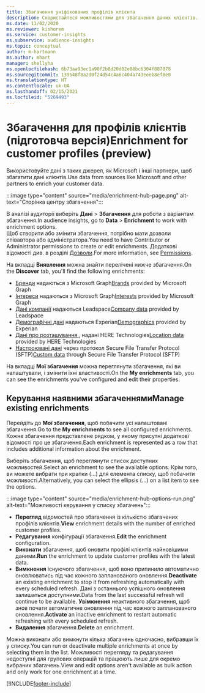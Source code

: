 ```yaml
---
title: Збагачення уніфікованих профілів клієнта
description: Скористайтеся можливостями для збагачення даних клієнтів.
ms.date: 11/02/2020
ms.reviewer: kishorem
ms.service: customer-insights
ms.subservice: audience-insights
ms.topic: conceptual
author: m-hartmann
ms.author: mhart
manager: shellyha
ms.openlocfilehash: 6b73aa93ec1a98f2b8d20d02e88bc6304f887078
ms.sourcegitcommit: 139548f8a2d0f24d54c4a6c404a743eeeb8ef8e0
ms.translationtype: HT
ms.contentlocale: uk-UA
ms.lasthandoff: 02/15/2021
ms.locfileid: "5269493"
---
```

# <a name="enrichment-for-customer-profiles-preview"></a><span data-ttu-id="b4202-103">Збагачення для профілів клієнтів (підготовча версія)</span><span class="sxs-lookup"><span data-stu-id="b4202-103">Enrichment for customer profiles (preview)</span></span>

<span data-ttu-id="b4202-104">Використовуйте дані з таких джерел, як Microsoft і інші партнери, щоб збагатити дані клієнтів.</span><span class="sxs-lookup"><span data-stu-id="b4202-104">Use data from sources like Microsoft and other partners to enrich your customer data.</span></span>

:::image type="content" source="media/enrichment-hub-page.png" alt-text="Сторінка центру збагачення":::

<span data-ttu-id="b4202-106">В аналізі аудиторії виберіть **Дані** > **Збагачення** для роботи з варіантам збагачення.</span><span class="sxs-lookup"><span data-stu-id="b4202-106">In audience insights, go to **Data** > **Enrichment** to work with enrichment options.</span></span>    
<span data-ttu-id="b4202-107">Щоб створити або змінити збагачення, потрібно мати дозволи співавтора або адміністратора.</span><span class="sxs-lookup"><span data-stu-id="b4202-107">You need to have Contributor or Administrator permissions to create or edit enrichments.</span></span> <span data-ttu-id="b4202-108">Додаткові відомості див. в розділі [Дозволи](permissions.md).</span><span class="sxs-lookup"><span data-stu-id="b4202-108">For more information, see [Permissions](permissions.md).</span></span>

<span data-ttu-id="b4202-109">На вкладці **Виявлення** можна знайти перелічені нижче збагачення.</span><span class="sxs-lookup"><span data-stu-id="b4202-109">On the **Discover** tab, you'll find the following enrichments:</span></span>

- <span data-ttu-id="b4202-110">[Бренди](enrichment-microsoft-graph.md) надаються з Microsoft Graph</span><span class="sxs-lookup"><span data-stu-id="b4202-110">[Brands](enrichment-microsoft-graph.md) provided by Microsoft Graph</span></span>
- <span data-ttu-id="b4202-111">[Інтереси](enrichment-microsoft-graph.md) надаються з Microsoft Graph</span><span class="sxs-lookup"><span data-stu-id="b4202-111">[Interests](enrichment-microsoft-graph.md) provided by Microsoft Graph</span></span>
- <span data-ttu-id="b4202-112">[Дані компанії](enrichment-leadspace.md) надаються Leadspace</span><span class="sxs-lookup"><span data-stu-id="b4202-112">[Company data](enrichment-leadspace.md) provided by Leadspace</span></span>
- <span data-ttu-id="b4202-113">[Демографічні дані](enrichment-experian.md) надаються Experian</span><span class="sxs-lookup"><span data-stu-id="b4202-113">[Demographics](enrichment-experian.md) provided by Experian</span></span>
- <span data-ttu-id="b4202-114">[Дані про розташування ](enrichment-here.md), надані HERE Technologies</span><span class="sxs-lookup"><span data-stu-id="b4202-114">[Location data](enrichment-here.md) provided by HERE Technologies</span></span>
- <span data-ttu-id="b4202-115">[Настроювані дані](enrichment-SFTP-custom-import.md) через протокол Secure File Transfer Protocol (SFTP)</span><span class="sxs-lookup"><span data-stu-id="b4202-115">[Custom data](enrichment-SFTP-custom-import.md) through Secure File Transfer Protocol (SFTP)</span></span>

<span data-ttu-id="b4202-116">На вкладці **Мої збагачення** можна переглянути збагачення, які ви налаштували, і змінити їхні властивості.</span><span class="sxs-lookup"><span data-stu-id="b4202-116">On the **My enrichments** tab, you can see the enrichments you've configured and edit their properties.</span></span>

## <a name="manage-existing-enrichments"></a><span data-ttu-id="b4202-117">Керування наявними збагаченнями</span><span class="sxs-lookup"><span data-stu-id="b4202-117">Manage existing enrichments</span></span>

<span data-ttu-id="b4202-118">Перейдіть до **Мої збагачення**, щоб побачити усі налаштовані збагачення.</span><span class="sxs-lookup"><span data-stu-id="b4202-118">Go to the **My enrichments** to see all configured enrichments.</span></span> <span data-ttu-id="b4202-119">Кожне збагачення представлене рядком, у якому присутні додаткові відомості про це збагачення.</span><span class="sxs-lookup"><span data-stu-id="b4202-119">Each enrichment is represented as a row that includes additional information about the enrichment.</span></span>

<span data-ttu-id="b4202-120">Виберіть збагачення, щоб переглянути список доступних можливостей.</span><span class="sxs-lookup"><span data-stu-id="b4202-120">Select an enrichment to see the available options.</span></span> <span data-ttu-id="b4202-121">Крім того, ви можете вибрати три крапки (...) для елемента списку, щоб побачити можливості.</span><span class="sxs-lookup"><span data-stu-id="b4202-121">Alternatively, you can select the ellipsis (...) on a list item to see the options.</span></span>

:::image type="content" source="media/enrichment-hub-options-run.png" alt-text="Можливості керування у списку збагачень":::

- <span data-ttu-id="b4202-123">**Перегляд** відомостей про збагачення із кількістю збагачених профілів клієнтів.</span><span class="sxs-lookup"><span data-stu-id="b4202-123">**View** enrichment details with the number of enriched customer profiles.</span></span>
- <span data-ttu-id="b4202-124">**Редагування** конфігурації збагачення.</span><span class="sxs-lookup"><span data-stu-id="b4202-124">**Edit** the enrichment configuration.</span></span>
- <span data-ttu-id="b4202-125">**Виконати** збагачення, щоб оновити профілі клієнтів найновішими даними.</span><span class="sxs-lookup"><span data-stu-id="b4202-125">**Run** the enrichment to update customer profiles with the latest data.</span></span>
- <span data-ttu-id="b4202-126">**Вимкнення** існуючого збагачення, щоб воно припинило автоматично оновлюватись під час кожного запланованого оновлення.</span><span class="sxs-lookup"><span data-stu-id="b4202-126">**Deactivate** an existing enrichment to stop it from refreshing automatically with every scheduled refresh.</span></span> <span data-ttu-id="b4202-127">Дані з останнього успішного оновлення залишаться доступними.</span><span class="sxs-lookup"><span data-stu-id="b4202-127">Data from the last successful refresh will continue to be available.</span></span> <span data-ttu-id="b4202-128">**Увімкнення** неактивного збагачення, щоб знов почати автоматичне оновлення під час кожного запланованого оновлення.</span><span class="sxs-lookup"><span data-stu-id="b4202-128">**Activate** an inactive enrichment to restart automatic refreshing with every scheduled refresh.</span></span>
- <span data-ttu-id="b4202-129">**Видалення** збагачення.</span><span class="sxs-lookup"><span data-stu-id="b4202-129">**Delete** an enrichment.</span></span>

<span data-ttu-id="b4202-130">Можна виконати або вимкнути кілька збагачень одночасно, вибравши їх у списку.</span><span class="sxs-lookup"><span data-stu-id="b4202-130">You can run or deactivate multiple enrichments at once by selecting them in the list.</span></span> <span data-ttu-id="b4202-131">Можливості перегляду та редагування недоступні для групових операцій та працюють лише для окремо вибраних збагачень.</span><span class="sxs-lookup"><span data-stu-id="b4202-131">View and edit options aren't available as bulk action and only work for one enrichment at a time.</span></span>


[!INCLUDE[footer-include](../includes/footer-banner.md)]